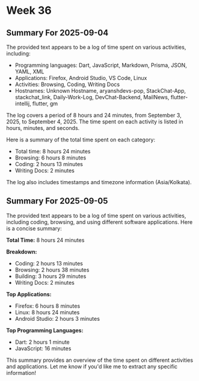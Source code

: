 # Week 36

## Summary For 2025-09-04
The provided text appears to be a log of time spent on various activities, including:

* Programming languages: Dart, JavaScript, Markdown, Prisma, JSON, YAML, XML
* Applications: Firefox, Android Studio, VS Code, Linux
* Activities: Browsing, Coding, Writing Docs
* Hostnames: Unknown Hostname, aryanshdevs-pop, StackChat-App, stackchat_link, Daily-Work-Log, DevChat-Backend, MailNews, flutter-intellij, flutter, gm

The log covers a period of 8 hours and 24 minutes, from September 3, 2025, to September 4, 2025. The time spent on each activity is listed in hours, minutes, and seconds.

Here is a summary of the total time spent on each category:

* Total time: 8 hours 24 minutes
* Browsing: 6 hours 8 minutes
* Coding: 2 hours 13 minutes
* Writing Docs: 2 minutes

The log also includes timestamps and timezone information (Asia/Kolkata).


## Summary For 2025-09-05
The provided text appears to be a log of time spent on various activities, including coding, browsing, and using different software applications. Here is a concise summary:

**Total Time:** 8 hours 24 minutes

**Breakdown:**

* Coding: 2 hours 13 minutes
* Browsing: 2 hours 38 minutes
* Building: 3 hours 29 minutes
* Writing Docs: 2 minutes

**Top Applications:**

* Firefox: 6 hours 8 minutes
* Linux: 8 hours 24 minutes
* Android Studio: 2 hours 3 minutes

**Top Programming Languages:**

* Dart: 2 hours 1 minute
* JavaScript: 16 minutes

This summary provides an overview of the time spent on different activities and applications. Let me know if you'd like me to extract any specific information!
